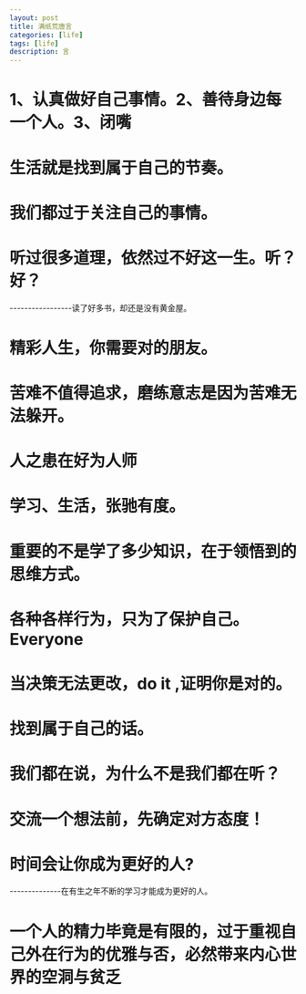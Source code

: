 ```yaml
---
layout: post
title: 满纸荒唐言
categories: [life]
tags: [life]
description: 言
---
```


<h1>1、认真做好自己事情。2、善待身边每一个人。3、闭嘴</h1>

<h1>生活就是找到属于自己的节奏。</h1>

<h1>我们都过于关注自己的事情。</h1>

<h1>听过很多道理，依然过不好这一生。听？好？</h1>
-----------------读了好多书，却还是没有黄金屋。

<h1>精彩人生，你需要对的朋友。</h1>

<h1>苦难不值得追求，磨练意志是因为苦难无法躲开。</h1>

<h1>人之患在好为人师</h1>

<h1>学习、生活，张驰有度。</h1>
 
<h1>重要的不是学了多少知识，在于领悟到的思维方式。</h1>

<h1>各种各样行为，只为了保护自己。Everyone</h1> 

<h1>当决策无法更改，do it ,证明你是对的。</h1>

<h1>找到属于自己的话。</h1>

<h1>我们都在说，为什么不是我们都在听？</h1>

<h1>交流一个想法前，先确定对方态度！</h1>

<h1>时间会让你成为更好的人?</h1>
--------------在有生之年不断的学习才能成为更好的人。

<h1>一个人的精力毕竟是有限的，过于重视自己外在行为的优雅与否，必然带来内心世界的空洞与贫乏</h1>




